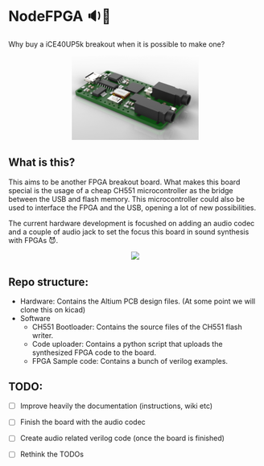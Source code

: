 # NodeFPGA :sound::rocket:
Why buy a iCE40UP5k breakout when it is possible to make one?
<p align="center">
  <img width="50%"  src="Resources/Render1.jpg">
</p>

## What is  this?
This aims to be another FPGA breakout board. What makes this board special is the
usage of a cheap CH551 microcontroller as the bridge between the USB and 
flash memory. This microcontroller could also be used to interface the FPGA and 
the USB, opening a lot of new possibilities.

The current hardware development is focushed on adding an audio codec and a couple
of audio jack to set the focus this board in sound synthesis with 
FPGAs :smiling_imp:.

<p align="center">
  <img width="50%"  src="Resources/plate.gif">
</p>

## Repo structure:
- Hardware: Contains the Altium PCB design files. (At some point we will clone this on kicad)
- Software
  -  CH551 Bootloader: Contains the source files of the CH551 flash writer.
  -  Code uploader: Contains a python script that uploads the synthesized FPGA code to the board.
  -  FPGA Sample code: Contains a bunch of verilog examples.

## TODO:
- [ ] Improve heavily the documentation (instructions, wiki etc)
- [ ] Finish the board with the audio codec
- [ ] Create audio related verilog code (once the board is finished)
- [ ] Rethink the TODOs


